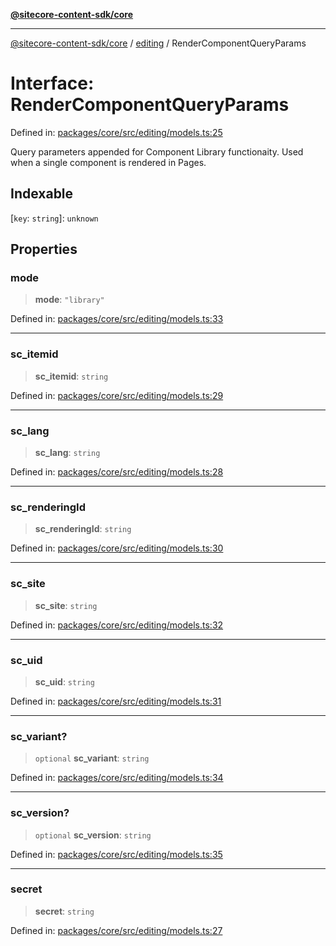 [**@sitecore-content-sdk/core**](../../README.md)

***

[@sitecore-content-sdk/core](../../README.md) / [editing](../README.md) / RenderComponentQueryParams

# Interface: RenderComponentQueryParams

Defined in: [packages/core/src/editing/models.ts:25](https://github.com/Sitecore/content-sdk/blob/a12743cf942dfe3195e858aea63c33d67943078b/packages/core/src/editing/models.ts#L25)

Query parameters appended for Component Library functionaity.
Used when a single component is rendered in Pages.

## Indexable

\[`key`: `string`\]: `unknown`

## Properties

### mode

> **mode**: `"library"`

Defined in: [packages/core/src/editing/models.ts:33](https://github.com/Sitecore/content-sdk/blob/a12743cf942dfe3195e858aea63c33d67943078b/packages/core/src/editing/models.ts#L33)

***

### sc\_itemid

> **sc\_itemid**: `string`

Defined in: [packages/core/src/editing/models.ts:29](https://github.com/Sitecore/content-sdk/blob/a12743cf942dfe3195e858aea63c33d67943078b/packages/core/src/editing/models.ts#L29)

***

### sc\_lang

> **sc\_lang**: `string`

Defined in: [packages/core/src/editing/models.ts:28](https://github.com/Sitecore/content-sdk/blob/a12743cf942dfe3195e858aea63c33d67943078b/packages/core/src/editing/models.ts#L28)

***

### sc\_renderingId

> **sc\_renderingId**: `string`

Defined in: [packages/core/src/editing/models.ts:30](https://github.com/Sitecore/content-sdk/blob/a12743cf942dfe3195e858aea63c33d67943078b/packages/core/src/editing/models.ts#L30)

***

### sc\_site

> **sc\_site**: `string`

Defined in: [packages/core/src/editing/models.ts:32](https://github.com/Sitecore/content-sdk/blob/a12743cf942dfe3195e858aea63c33d67943078b/packages/core/src/editing/models.ts#L32)

***

### sc\_uid

> **sc\_uid**: `string`

Defined in: [packages/core/src/editing/models.ts:31](https://github.com/Sitecore/content-sdk/blob/a12743cf942dfe3195e858aea63c33d67943078b/packages/core/src/editing/models.ts#L31)

***

### sc\_variant?

> `optional` **sc\_variant**: `string`

Defined in: [packages/core/src/editing/models.ts:34](https://github.com/Sitecore/content-sdk/blob/a12743cf942dfe3195e858aea63c33d67943078b/packages/core/src/editing/models.ts#L34)

***

### sc\_version?

> `optional` **sc\_version**: `string`

Defined in: [packages/core/src/editing/models.ts:35](https://github.com/Sitecore/content-sdk/blob/a12743cf942dfe3195e858aea63c33d67943078b/packages/core/src/editing/models.ts#L35)

***

### secret

> **secret**: `string`

Defined in: [packages/core/src/editing/models.ts:27](https://github.com/Sitecore/content-sdk/blob/a12743cf942dfe3195e858aea63c33d67943078b/packages/core/src/editing/models.ts#L27)
